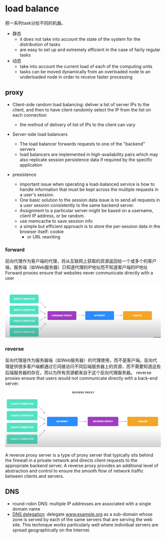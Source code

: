 
# load balance 


把一系列task分给不同的机器。

- 静态
  - it does not take into account the state of the system for the distribution of tasks
  - are easy to set up and extremely efficient in the case of fairly regular tasks
- 动态
  - take into account the current load of each of the computing units
  - tasks can be moved dynamically from an overloaded node to an underloaded node in order to receive faster processing

## proxy

- Client-side random load balancing: deliver a list of server IPs to the client, and then to have client randomly select the IP from the list on each connection
  - the method of delivery of list of IPs to the client can vary
- Server-side load balancers
  - The load balancer forwards requests to one of the "backend" servers
  - load balancers are implemented in high-availability pairs which may also replicate session persistence data if required by the specific application

- presistence
  -  important issue when operating a load-balanced service is how to handle information that must be kept across the multiple requests in a user's session. 
  -  One basic solution to the session data issue is to send all requests in a user session consistently to the same backend server.
  -  Assignment to a particular server might be based on a username, client IP address, or be random.
  -  use memcache to save session info
  -  a simple but efficient approach is to store the per-session data in the browser itself: cookie
     -  or URL rewriting


### forward

前向代理作为客户端的代理，将从互联网上获取的资源返回给一个或多个的客户端，服务端（如Web服务器）只知道代理的IP地址而不知道客户端的IP地址
Forward proxies ensure that websites never communicate directly with a user

![](/assets/images/2021-05-03-22-38-13.png)
### reverse

反向代理是作为服务器端（如Web服务器）的代理使用，而不是客户端。反向代理是供很多客户端都通过它间接访问不同后端服务器上的资源，而不需要知道这些后端服务器的存在，而以为所有资源都来自于这个反向代理服务器。
reverse proxies ensure that users would not communicate directly with a back-end server.
![](/assets/images/2021-05-03-22-39-21.png)

A reverse proxy server is a type of proxy server that typically sits behind the firewall in a private network and directs client requests to the appropriate backend server. A reverse proxy provides an additional level of abstraction and control to ensure the smooth flow of network traffic between clients and servers.

## DNS  

- round-robin DNS: multiple IP addresses are associated with a single domain name
- [DNS delegation](https://en.wikipedia.org/wiki/Load_balancing_(computing)#DNS_delegation): delegate www.example.org as a sub-domain whose zone is served by each of the same servers that are serving the web site. This technique works particularly well where individual servers are spread geographically on the Internet. 